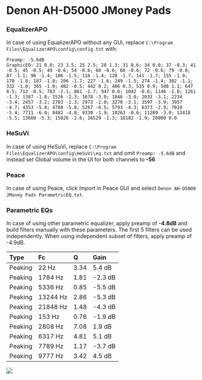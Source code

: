 # Denon AH-D5000 JMoney Pads

### EqualizerAPO
In case of using EqualizerAPO without any GUI, replace `C:\Program Files\EqualizerAPO\config\config.txt`
with:
```
Preamp: -5.6dB
GraphicEQ: 21 0.0; 23 3.5; 25 2.5; 28 1.3; 31 0.6; 34 0.0; 37 -0.3; 41 -0.5; 45 -0.5; 49 -0.6; 54 -0.6; 60 -0.6; 66 -0.6; 72 -0.6; 79 -0.8; 87 -1.1; 96 -1.4; 106 -1.5; 116 -1.4; 128 -1.7; 141 -1.7; 155 -1.9; 170 -1.8; 187 -1.8; 206 -1.7; 227 -1.6; 249 -1.5; 274 -1.4; 302 -1.1; 332 -1.0; 365 -1.0; 402 -0.5; 442 0.2; 486 0.3; 535 0.9; 588 1.1; 647 0.5; 712 -0.5; 783 -2.1; 861 -1.7; 947 0.6; 1042 -0.6; 1146 -1.0; 1261 -1.3; 1387 -1.8; 1526 -2.3; 1678 -3.0; 1846 -3.0; 2031 -3.1; 2234 -3.4; 2457 -3.2; 2703 -1.3; 2973 -2.0; 3270 -3.1; 3597 -3.9; 3957 -4.7; 4353 -5.8; 4788 -5.8; 5267 -6.5; 5793 -4.3; 6373 -2.9; 7010 -5.4; 7711 -6.0; 8482 -4.8; 9330 -1.9; 10263 -0.6; 11289 -3.0; 12418 -5.5; 13660 -5.3; 15026 -2.6; 16529 -1.3; 18182 -1.9; 20000 0.0
```

### HeSuVi
In case of using HeSuVi, replace `C:\Program Files\EqualizerAPO\config\HeSuVi\eq.txt` and omit `Preamp:
-5.6dB` and instead set Global volume in the UI for both channels to **-56**

### Peace
In case of using Peace, click *Import* in Peace GUI and select `Denon AH-D5000 JMoney Pads ParametricEQ.txt`.

### Parametric EQs
In case of using other parametric equalizer, apply preamp of **-4.8dB** and build filters manually
with these parameters. The first 5 filters can be used independently.
When using independent subset of filters, apply preamp of -4.9dB.

| Type    | Fc       |    Q | Gain    |
|:--------|:---------|:-----|:--------|
| Peaking | 22 Hz    | 3.34 | 5.4 dB  |
| Peaking | 1784 Hz  | 1.81 | -2.3 dB |
| Peaking | 5336 Hz  | 0.85 | -5.5 dB |
| Peaking | 13244 Hz | 2.86 | -5.3 dB |
| Peaking | 21848 Hz | 1.48 | -4.3 dB |
| Peaking | 153 Hz   | 0.76 | -1.9 dB |
| Peaking | 2808 Hz  | 7.08 | 1.9 dB  |
| Peaking | 6317 Hz  | 4.81 | 5.1 dB  |
| Peaking | 7789 Hz  | 1.17 | -3.7 dB |
| Peaking | 9777 Hz  | 3.42 | 4.5 dB  |

![](https://raw.githubusercontent.com/jaakkopasanen/AutoEq/master/results/innerfidelity/sbaf-serious/Denon%20AH-D5000%20JMoney%20Pads/Denon%20AH-D5000%20JMoney%20Pads.png)